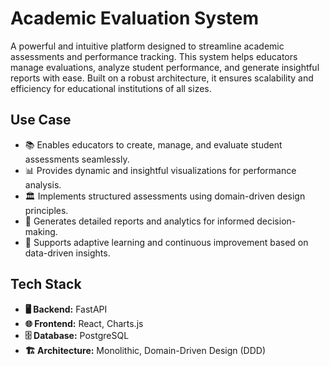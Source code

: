 #  Academic Evaluation System

A powerful and intuitive platform designed to streamline academic assessments and performance tracking. This system helps educators manage evaluations, analyze student performance, and generate insightful reports with ease. Built on a robust architecture, it ensures scalability and efficiency for educational institutions of all sizes.

##  Use Case
- 📚 Enables educators to create, manage, and evaluate student assessments seamlessly.
- 📊 Provides dynamic and insightful visualizations for performance analysis.
- 🏛️ Implements structured assessments using domain-driven design principles.
- 📑 Generates detailed reports and analytics for informed decision-making.
- 🎯 Supports adaptive learning and continuous improvement based on data-driven insights.

##  Tech Stack
- **🖥 Backend:** FastAPI
- **🌐 Frontend:** React, Charts.js
- **🗄 Database:** PostgreSQL
- **🏗 Architecture:** Monolithic, Domain-Driven Design (DDD)

